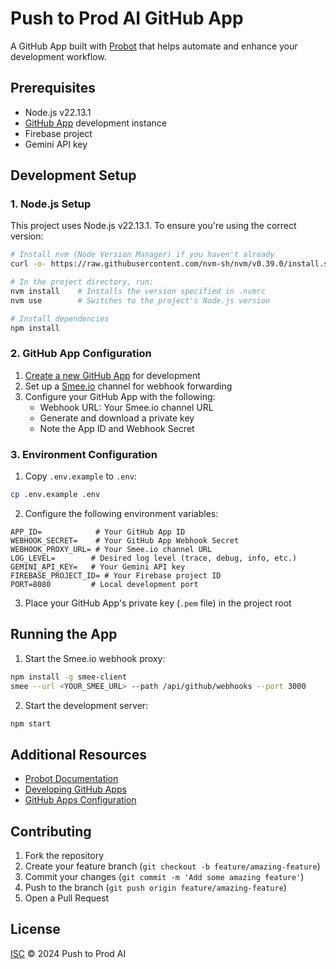 # Push to Prod AI GitHub App

A GitHub App built with [Probot](https://github.com/probot/probot) that helps automate and enhance your development workflow.

## Prerequisites

- Node.js v22.13.1
- [GitHub App](https://github.com/settings/apps/new) development instance
- Firebase project
- Gemini API key

## Development Setup

### 1. Node.js Setup

This project uses Node.js v22.13.1. To ensure you're using the correct version:

```bash
# Install nvm (Node Version Manager) if you haven't already
curl -o- https://raw.githubusercontent.com/nvm-sh/nvm/v0.39.0/install.sh | bash

# In the project directory, run:
nvm install    # Installs the version specified in .nvmrc
nvm use        # Switches to the project's Node.js version

# Install dependencies
npm install
```

### 2. GitHub App Configuration

1. [Create a new GitHub App](https://github.com/settings/apps/new) for development
2. Set up a [Smee.io](https://smee.io) channel for webhook forwarding
3. Configure your GitHub App with the following:
   - Webhook URL: Your Smee.io channel URL
   - Generate and download a private key
   - Note the App ID and Webhook Secret

### 3. Environment Configuration

1. Copy `.env.example` to `.env`:
```bash
cp .env.example .env
```

2. Configure the following environment variables:
```env
APP_ID=            # Your GitHub App ID
WEBHOOK_SECRET=    # Your GitHub App Webhook Secret
WEBHOOK_PROXY_URL= # Your Smee.io channel URL
LOG_LEVEL=        # Desired log level (trace, debug, info, etc.)
GEMINI_API_KEY=   # Your Gemini API key
FIREBASE_PROJECT_ID= # Your Firebase project ID
PORT=8080         # Local development port
```

3. Place your GitHub App's private key (`.pem` file) in the project root

## Running the App

1. Start the Smee.io webhook proxy:
```bash
npm install -g smee-client
smee --url <YOUR_SMEE_URL> --path /api/github/webhooks --port 3000
```

2. Start the development server:
```bash
npm start
```

## Additional Resources

- [Probot Documentation](https://probot.github.io/docs/)
- [Developing GitHub Apps](https://probot.github.io/docs/development/)
- [GitHub Apps Configuration](https://docs.github.com/en/developers/apps)

## Contributing

1. Fork the repository
2. Create your feature branch (`git checkout -b feature/amazing-feature`)
3. Commit your changes (`git commit -m 'Add some amazing feature'`)
4. Push to the branch (`git push origin feature/amazing-feature`)
5. Open a Pull Request

## License

[ISC](LICENSE) © 2024 Push to Prod AI